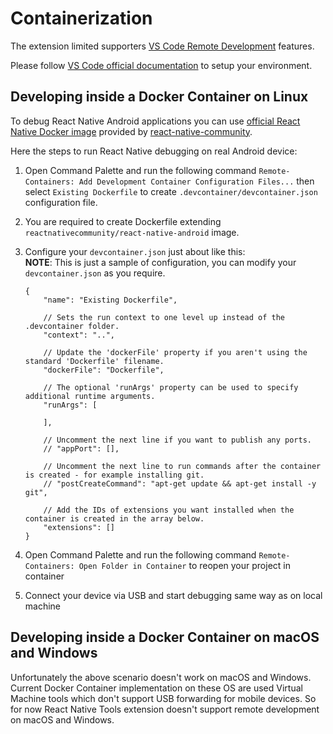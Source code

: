 # Containerization

The extension limited supporters [VS Code Remote Development](https://code.visualstudio.com/docs/remote/remote-overview) features.

Please follow [VS Code official documentation](https://code.visualstudio.com/docs/remote/containers) to setup your environment.

## Developing inside a Docker Container on Linux

To debug React Native Android applications you can use [official React Native Docker image](https://hub.docker.com/r/reactnativecommunity/react-native-android) provided by [react-native-community](https://github.com/react-native-community/docker-android).

Here the steps to run React Native debugging on real Android device:

1. Open Command Palette and run the following command `Remote-Containers: Add Development Container Configuration Files...` then select `Existing Dockerfile` to create `.devcontainer/devcontainer.json` configuration file.
1. You are required to create Dockerfile extending `reactnativecommunity/react-native-android` image.
1. Configure your `devcontainer.json` just about like this: <br> **NOTE**: This is just a sample of configuration, you can modify your `devcontainer.json` as you require.
    ```
    {
        "name": "Existing Dockerfile",

        // Sets the run context to one level up instead of the .devcontainer folder.
        "context": "..",

        // Update the 'dockerFile' property if you aren't using the standard 'Dockerfile' filename.
        "dockerFile": "Dockerfile",

        // The optional 'runArgs' property can be used to specify additional runtime arguments.
        "runArgs": [

        ],

        // Uncomment the next line if you want to publish any ports.
        // "appPort": [],

        // Uncomment the next line to run commands after the container is created - for example installing git.
        // "postCreateCommand": "apt-get update && apt-get install -y git",

        // Add the IDs of extensions you want installed when the container is created in the array below.
        "extensions": []
    }
    ```

1. Open Command Palette and run the following command `Remote-Containers: Open Folder in Container` to reopen your project in container
1. Connect your device via USB and start debugging same way as on local machine

## Developing inside a Docker Container on macOS and Windows

Unfortunately the above scenario doesn't work on macOS and Windows. Current Docker Container implementation on these OS are used Virtual Machine tools which don't support USB forwarding for mobile devices. So for now React Native Tools extension doesn't support remote development on macOS and Windows.
